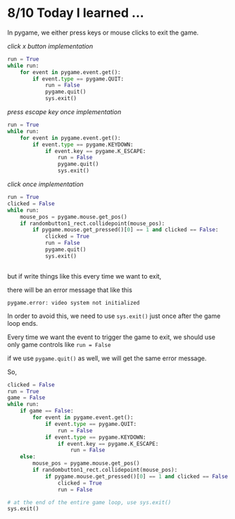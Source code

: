 # 8/10 Today I learned ...

In pygame, we either press keys or mouse clicks to exit the game.

<em>click x button implementation</em>
```py
run = True
while run:
    for event in pygame.event.get():
        if event.type == pygame.QUIT:
            run = False
            pygame.quit()
            sys.exit()
```
<em>press escape key once implementation</em>
```py
run = True
while run:
    for event in pygame.event.get():
        if event.type == pygame.KEYDOWN:
            if event.key == pygame.K_ESCAPE:
                run = False
                pygame.quit()
                sys.exit()
```
<em>click once implementation</em>
```py
run = True
clicked = False
while run:
    mouse_pos = pygame.mouse.get_pos()
    if randombutton1_rect.collidepoint(mouse_pos):
        if pygame.mouse.get_pressed()[0] == 1 and clicked == False:
            clicked = True
            run = False
            pygame.quit()
            sys.exit()
    
```
but if write things like this every time we want to exit, 

there will be an error message that like this

```
pygame.error: video system not initialized
```

In order to avoid this, we need to use `sys.exit()` just once after the game loop ends.

Every time we want the event to trigger the game to exit, we should use only game controls like `run = False`

if we use `pygame.quit()` as well, we will get the same error message.

So,

```py
clicked = False
run = True
game = False
while run:
    if game == False:
        for event in pygame.event.get():
            if event.type == pygame.QUIT:
                run = False
            if event.type == pygame.KEYDOWN:
                if event.key == pygame.K_ESCAPE:
                    run = False
    else:
        mouse_pos = pygame.mouse.get_pos()
        if randombutton1_rect.collidepoint(mouse_pos):
            if pygame.mouse.get_pressed()[0] == 1 and clicked == False:
                clicked = True
                run = False

# at the end of the entire game loop, use sys.exit()
sys.exit()
```
